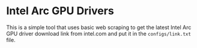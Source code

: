 # Intel Arc GPU Drivers

This is a simple tool that uses basic web scraping to get the latest Intel Arc GPU driver download link from intel.com and put it in the `configs/link.txt` file.
